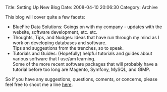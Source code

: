Title: Setting Up New Blog
Date: 2008-04-10 20:06:30
Category: Archive


This blog will cover quite a few facets:

* BlueFire Data Solutions: Goings on with my company - updates with the website, software development, etc. etc.
* Thoughts, Tips, and Nudges: Ideas that have run through my mind as I work on developing databases and software.  
    Tips and suggestions from the trenches, so to speak.
* Tutorials and Guides: (Hopefully) helpful tutorials and guides about various software that I use/am learning.  
    Some of the more recent software packages that will probably have a tutorial before too long are Magento, Symfony, MySQL, and GIMP.
    
So if you have any suggestions, questions, coments, or concerns, please feel free to shoot me a line [here](alexmeadows@bluefiredatasolutions.com).
